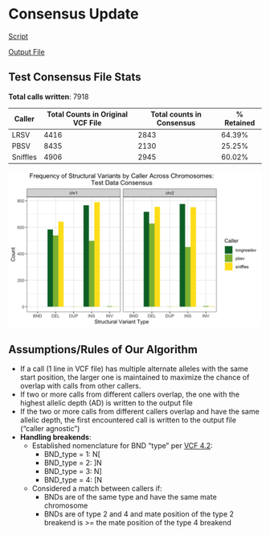 # Consensus Update

[Script](https://github.com/Meshinchi-Lab/BGMP_Student_Project_2024/blob/d0a516e8edc80ce6c213546a8bd3b27c9d9e1884/VCF_Consensus/llcombo5.py)

[Output File ](https://github.com/Meshinchi-Lab/BGMP_Student_Project_2024/blob/d0a516e8edc80ce6c213546a8bd3b27c9d9e1884/VCF_Consensus/testconsensus_llcombo5.vcf)

## Test Consensus File Stats
**Total calls written**: 7918


| Caller | Total Counts in Original VCF File | Total counts in Consensus | % Retained |
| --- | --- | --- | --- |
| LRSV | 4416 | 2843 | 64.39% |
| PBSV | 8435 | 2130 | 25.25% |
| Sniffles | 4906 | 2945 | 60.02% |


![alt text](https://github.com/Meshinchi-Lab/BGMP_Student_Project_2024/blob/f6b72304f270a7deec6828db82d7667026e71475/VCF_Consensus/testdata_consensus_bycaller.png)


## Assumptions/Rules of Our Algorithm
- If a call (1 line in VCF file) has multiple alternate alleles  with the same start position, the larger one is maintained to maximize the chance of overlap with calls from other callers. 
- If two or more calls from different callers overlap, the one with the highest allelic depth (AD) is written to the output file
- If the two or more calls from different callers overlap and have the same allelic depth, the first encountered call is written to the output file (“caller agnostic”)
- **Handling breakends**:
  - Established nomenclature for BND “type” per [VCF 4.2](https://samtools.github.io/hts-specs/VCFv4.2.pdf):
    - BND_type = 1: N[
    - BND_type = 2: ]N
    - BND_type = 3: N]
    - BND_type = 4: [N
  - Considered a match between callers if:
    - BNDs are of the same type and have the same mate chromosome
    - BNDs are of type 2 and 4 and mate position of the type 2 breakend is >= the mate position of the type 4 breakend

